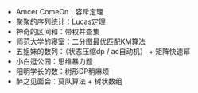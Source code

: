 - Amcer ComeOn：容斥定理
- 聚聚的序列统计：Lucas定理
- 神奇的区间和：带权并查集
- 师范大学的寝室：二分图最优匹配KM算法
- 五姐妹的数列：（状态压缩dp / ac自动机） + 矩阵快速幂
- 小白逛公园：思维暴力题
- 阳明学长的数：树形DP稍麻烦
- 醉之见面会：莫队算法 + 树状数组